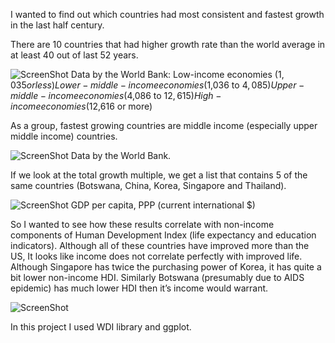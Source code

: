 
I wanted to find out which countries had most consistent  and fastest growth in the last half century.

There are 10 countries that had higher growth rate than the world average in at least 40 out of last 52 years.

![ScreenShot](https://raw.github.com/ghromis/DataProjects/master/Champs/Champs.jpeg)
Data by the World Bank:
Low-income economies ($1,035 or less)
Lower-middle-income economies ($1,036 to $4,085)
Upper-middle-income economies ($4,086 to $12,615)
High-income economies ($12,616 or more)

As a group, fastest growing countries are middle income (especially upper middle income) countries.

![ScreenShot](https://raw.github.com/ghromis/DataProjects/master/Champs/by.income.jpeg)
Data by the World Bank.

If we look at the total growth multiple, we get a list that contains 5 of the same countries (Botswana, China, Korea, 
Singapore and Thailand).

![ScreenShot](https://raw.github.com/ghromis/DataProjects/master/Champs/GrowthMultiple.png)
GDP per capita, PPP (current international $)

So I wanted to see how these results correlate with non-income components of Human Development Index (life expectancy and education indicators). Although all of these countries have improved more than the US, It looks like income does not correlate perfectly with improved life. Although Singapore has twice the purchasing power of Korea, it has quite a bit lower non-income HDI. Similarly Botswana (presumably due to AIDS epidemic) has much lower HDI then it’s income would warrant.

![ScreenShot](https://raw.github.com/ghromis/DataProjects/master/Champs/NonIncomeHDI.png)

In this project I used WDI library and ggplot.
